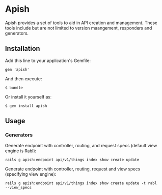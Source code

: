 # Apish

Apish provides a set of tools to aid in API creation and management.  These tools include but are not limited 
to version maangement, responders and generators.


## Installation

Add this line to your application's Gemfile:

    gem 'apish'

And then execute:

    $ bundle

Or install it yourself as:

    $ gem install apish


## Usage

### Generators

Generate endpoint with controller, routing, and request specs (default view engine is Rabl):

    rails g apish:endpoint api/v1/things index show create update

Generate endpoint with controller, routing, request and view specs (specifying view engine):

    rails g apish:endpoint api/v1/things index show create update -t rabl --view_specs
